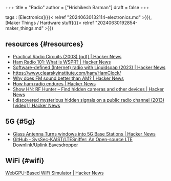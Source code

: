 +++
title = "Radio"
author = ["Hrishikesh Barman"]
draft = false
+++

tags
: [Electronics]({{< relref "20240630132114-electronics.md" >}}), [Maker Things / Hardware stuff]({{< relref "20240630192854-maker_things.md" >}})


## resources {#resources}

-   [Practical Radio Circuits (2003) [pdf] | Hacker News](https://news.ycombinator.com/item?id=42024680)
-   [Ham Radio 101: What is WSPR? | Hacker News](https://news.ycombinator.com/item?id=42082892)
-   [Software-defined (Internet) radio with Liquidsoap (2023) | Hacker News](https://news.ycombinator.com/item?id=42182557)
-   <https://www.clearskyinstitute.com/ham/HamClock/>
-   [Why does FM sound better than AM? | Hacker News](https://news.ycombinator.com/item?id=41832302)
-   [How ham radio endures | Hacker News](https://news.ycombinator.com/item?id=41839697)
-   [Show HN: RF Hunter – Find hidden cameras and other devices | Hacker News](https://news.ycombinator.com/item?id=41930628)
-   [I discovered mysterious hidden signals on a public radio channel (2013) [video] | Hacker News](https://news.ycombinator.com/item?id=41958766)


## 5G {#5g}

-   [Glass Antenna Turns windows into 5G Base Stations | Hacker News](https://news.ycombinator.com/item?id=41592552)
-   [GitHub - SysSec-KAIST/LTESniffer: An Open-source LTE Downlink/Uplink Eavesdropper](https://github.com/SysSec-KAIST/LTESniffer)


## WiFi {#wifi}

[WebGPU-Based WiFi Simulator | Hacker News](https://news.ycombinator.com/item?id=41897214)
